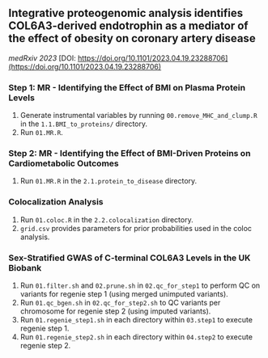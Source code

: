 ## Integrative proteogenomic analysis identifies COL6A3-derived endotrophin as a mediator of the effect of obesity on coronary artery disease
*medRxiv 2023*
[DOI: https://doi.org/10.1101/2023.04.19.23288706](https://doi.org/10.1101/2023.04.19.23288706)

### Step 1: MR - Identifying the Effect of BMI on Plasma Protein Levels  
1. Generate instrumental variables by running `00.remove_MHC_and_clump.R` in the `1.1.BMI_to_proteins/` directory.  
2. Run `01.MR.R`.

### Step 2: MR - Identifying the Effect of BMI-Driven Proteins on Cardiometabolic Outcomes  
1. Run `01.MR.R` in the `2.1.protein_to_disease` directory.

### Colocalization Analysis  
1. Run `01.coloc.R` in the `2.2.colocalization` directory.  
2. `grid.csv` provides parameters for prior probabilities used in the coloc analysis.

### Sex-Stratified GWAS of C-terminal COL6A3 Levels in the UK Biobank
1. Run `01.filter.sh` and `02.prune.sh` in `02.qc_for_step1` to perform QC on variants for regenie step 1 (using merged unimputed variants).
2. Run `01.qc_bgen.sh` in `02.qc_for_step2.sh` to QC variants per chromosome for regenie step 2 (using imputed variants).
3. Run `01.regenie_step1.sh` in each directory within `03.step1` to execute regenie step 1.
4. Run `01.regenie_step2.sh` in each directory within `04.step2` to execute regenie step 2.
